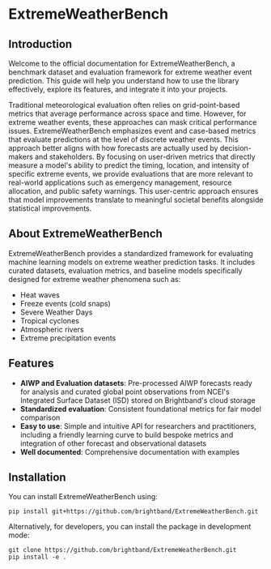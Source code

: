 # ExtremeWeatherBench

## Introduction

Welcome to the official documentation for ExtremeWeatherBench, a benchmark dataset and evaluation framework for extreme weather event prediction. This guide will help you understand how to use the library effectively, explore its features, and integrate it into your projects.

Traditional meteorological evaluation often relies on grid-point-based metrics that average performance across space and time. However, for extreme weather events, these approaches can mask critical performance issues. ExtremeWeatherBench emphasizes event and case-based metrics that evaluate predictions at the level of discrete weather events. This approach better aligns with how forecasts are actually used by decision-makers and stakeholders. By focusing on user-driven metrics that directly measure a model's ability to predict the timing, location, and intensity of specific extreme events, we provide evaluations that are more relevant to real-world applications such as emergency management, resource allocation, and public safety warnings. This user-centric approach ensures that model improvements translate to meaningful societal benefits alongside statistical improvements.

## About ExtremeWeatherBench

ExtremeWeatherBench provides a standardized framework for evaluating machine learning models on extreme weather prediction tasks. It includes curated datasets, evaluation metrics, and baseline models specifically designed for extreme weather phenomena such as:

- Heat waves
- Freeze events (cold snaps)
- Severe Weather Days
- Tropical cyclones
- Atmospheric rivers
- Extreme precipitation events


## Features

- **AIWP and Evaluation datasets**: Pre-processed AIWP forecasts ready for analysis and curated global point observations from NCEI's Integrated Surface Dataset (ISD) stored on Brightband's cloud storage
- **Standardized evaluation**: Consistent foundational metrics for fair model comparison
- **Easy to use**: Simple and intuitive API for researchers and practitioners, including a friendly learning curve to build bespoke metrics and integration of other forecast and observational datasets
- **Well documented**: Comprehensive documentation with examples

## Installation

You can install ExtremeWeatherBench using: 

```
pip install git+https://github.com/brightband/ExtremeWeatherBench.git
```

Alternatively, for developers, you can install the package in development mode:

``` 
git clone https://github.com/brightband/ExtremeWeatherBench.git
pip install -e .
```
